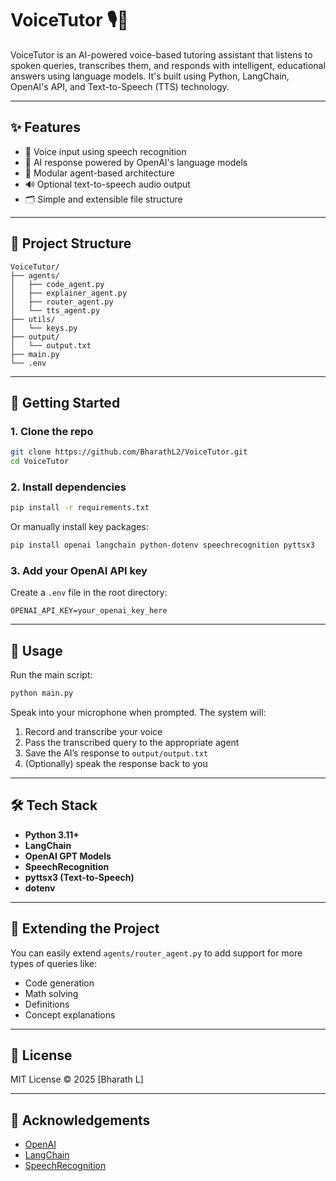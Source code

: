 
# VoiceTutor 🎙️🤖

VoiceTutor is an AI-powered voice-based tutoring assistant that listens to spoken queries, transcribes them, and responds with intelligent, educational answers using language models. It's built using Python, LangChain, OpenAI's API, and Text-to-Speech (TTS) technology.

---

## ✨ Features

- 🎤 Voice input using speech recognition
- 🧠 AI response powered by OpenAI's language models
- 🔁 Modular agent-based architecture
- 🔊 Optional text-to-speech audio output
- 🗂️ Simple and extensible file structure

---

## 📁 Project Structure

```
VoiceTutor/
├── agents/
│   ├── code_agent.py
│   ├── explainer_agent.py
│   ├── router_agent.py
│   └── tts_agent.py
├── utils/
│   └── keys.py
├── output/
│   └── output.txt
├── main.py
└── .env
```

---

## 🚀 Getting Started

### 1. Clone the repo

```bash
git clone https://github.com/BharathL2/VoiceTutor.git
cd VoiceTutor
```

### 2. Install dependencies

```bash
pip install -r requirements.txt
```

Or manually install key packages:

```bash
pip install openai langchain python-dotenv speechrecognition pyttsx3
```

### 3. Add your OpenAI API key

Create a `.env` file in the root directory:

```env
OPENAI_API_KEY=your_openai_key_here
```

---

## 🎯 Usage

Run the main script:

```bash
python main.py
```

Speak into your microphone when prompted. The system will:

1. Record and transcribe your voice
2. Pass the transcribed query to the appropriate agent
3. Save the AI’s response to `output/output.txt`
4. (Optionally) speak the response back to you

---

## 🛠️ Tech Stack

- **Python 3.11+**
- **LangChain**
- **OpenAI GPT Models**
- **SpeechRecognition**
- **pyttsx3 (Text-to-Speech)**
- **dotenv**

---

## 🧩 Extending the Project

You can easily extend `agents/router_agent.py` to add support for more types of queries like:

- Code generation
- Math solving
- Definitions
- Concept explanations

---

## 📄 License

MIT License © 2025 [Bharath L]

---

## 🙌 Acknowledgements

- [OpenAI](https://openai.com/)
- [LangChain](https://www.langchain.com/)
- [SpeechRecognition](https://pypi.org/project/SpeechRecognition/)
